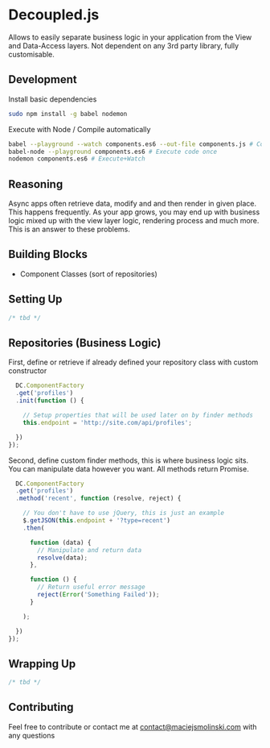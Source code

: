 # Decoupled.js

Allows to easily separate business logic in your application from the View and Data-Access layers.
Not dependent on any 3rd party library, fully customisable.

## Development

Install basic dependencies

``` bash
sudo npm install -g babel nodemon
```

Execute with Node / Compile automatically

``` bash
babel --playground --watch components.es6 --out-file components.js # Compile+Watch
babel-node --playground components.es6 # Execute code once
nodemon components.es6 # Execute+Watch
```

## Reasoning

Async apps often retrieve data, modify and and then render in given place. This happens frequently.
As your app grows, you may end up with business logic mixed up with the view layer logic, rendering process and much more. This is an answer to these problems. 

## Building Blocks

* Component Classes (sort of repositories)

## Setting Up

``` javascript
/* tbd */
```

## Repositories (Business Logic)

First, define or retrieve if already defined your repository class with custom constructor

``` javascript
  DC.ComponentFactory
  .get('profiles')
  .init(function () {

    // Setup properties that will be used later on by finder methods
    this.endpoint = 'http://site.com/api/profiles';

  })
});
```

Second, define custom finder methods, this is where business logic sits. You can manipulate data however you want.
All methods return Promise.

``` javascript
  DC.ComponentFactory
  .get('profiles')
  .method('recent', function (resolve, reject) {

    // You don't have to use jQuery, this is just an example 
    $.getJSON(this.endpoint + '?type=recent')
    .then(

      function (data) {
        // Manipulate and return data
        resolve(data); 
      },

      function () {
        // Return useful error message
        reject(Error('Something Failed'));
      }

    );

  })
});
```



## Wrapping Up

``` javascript
/* tbd */
```

## Contributing
Feel free to contribute or contact me at contact@maciejsmolinski.com with any questions
